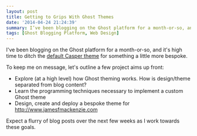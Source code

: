```yaml
---
layout: post
title: Getting to Grips With Ghost Themes
date: '2014-04-24 21:24:39'
summary: I’ve been blogging on the Ghost platform for a month-or-so, and it’s high time to ditch the default Casper theme for something a little more bespoke ...
tags: [Ghost Blogging Platform, Web Design]
---
```


I've been blogging on the Ghost platform for a month-or-so, and it's high time to ditch the [default Casper theme](https://github.com/TryGhost/Casper) for something a little more bespoke.

To keep me on message, let's outline a few project aims up front:

* Explore (at a high level) how Ghost theming works. How is design/theme separated from blog content?
* Learn the programming techniques necessary to implement a custom Ghost theme
* Design, create and deploy a bespoke theme for http://www.jamesfmackenzie.com

Expect a flurry of blog posts over the next few weeks as I work towards these goals.


